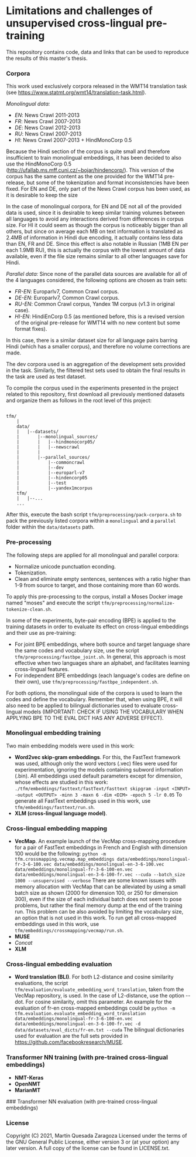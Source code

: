 # Limitations and challenges of unsupervised cross-lingual pre-training

This repository contains code, data and links that can be used to reproduce the results of this master's thesis.


### Corpora
This work used exclusively corpora released in the WMT14 translation task (see https://www.statmt.org/wmt14/translation-task.html).

*Monolingual data:* 
- *EN*: News Crawl 2011-2013
- *FR*: News Crawl 2007-2013
- *DE*: News Crawl 2012-2013
- *RU*: News Crawl 2007-2013
- *HI*: News Crawl 2007-2013 + HindMonoCorp 0.5

Because the Hindi section of the corpus is quite small and therefore insufficient to train monolingual embeddings, it has been decided to also use the HindMonoCorp 0.5 (http://ufallab.ms.mff.cuni.cz/~bojar/hindencorp/). 
This version of the corpus has the same content as the one provided for the WMT14 pre-release, but some of the tokenization and format inconsistencies have been fixed.
For EN and DE, only part of the News Crawl corpus has been used, as it is desirable to keep the size 

In the case of monolingual corpora, for EN and DE not all of the provided data is used, since it is desirable to keep similar training volumes between all languages to avoid any interactions derived from differences in corpus size.
For HI it could seem as though the corpus is noticeably bigger than all others, but since on average each MB on text information is translated as 2.4MB of information in Hindi due encoding, it actually contains less data than EN, FR and DE.
Since this effect is also notable in Russian (1MB EN per each 1.9MB RU), this is actually the corpus with the lowest amount of data available, even if the file size remains similar to all other languages save for Hindi.  
    
*Parallel data:* Since none of the parallel data sources are available for all of the 4 languages considered, the following options are chosen as train sets:
   - *FR-EN*: Europarlv7, Common Crawl corpus.
   - *DE-EN*: Europarlv7, Common Crawl corpus.
   - *RU-EN*: Common Crawl corpus, Yandex 1M corpus (v1.3 in original case).
   - *HI-EN*: HindiEnCorp 0.5 (as mentioned before, this is a revised version of the original pre-release for WMT14 with no new content but some format fixes).

In this case, there is a similar dataset size for all language pairs barring Hindi (which has a smaller corpus), and therefore no volume corrections are made.
   
The dev corpora used is an aggregation of the development sets provided in the task. Similarly, the filtered test sets used to obtain the final results in the task are used as test dataset.
   
To compile the corpus used in the experiments presented in the project related to this repository, first download all previously mentioned datasets and organize them as follows in the root level of this project:
```

tfm/
    |
    data/
    |   |--datasets/
    |       |--monolingual_sources/
    |       |   |--hindmonocorp05/
    |       |   |--newscrawl
    |       |
    |       |--parallel_sources/
    |           |--commoncrawl
    |           |--dev
    |           |--europarl-v7
    |           |--hindencorp05
    |           |--test
    |           |--yandex1mcorpus
    tfm/
    |   |--...
    ...      
```
After this, execute the bash script `tfm/preprocessing/pack-corpora.sh` to pack the previously listed corpora within a `monolingual` and a `parallel` folder within the `data/datasets` path.

### Pre-processing

The following steps are applied for all monolingual and parallel corpora:
   - Normalize unicode punctuation econding.
   - Tokenization.
   - Clean and eliminate empty sentences, sentences with a ratio higher than 1-9 from source to target, and those containing more than 60 words.

To apply this pre-processing to the corpus, install a Moses Docker image named "moses" and execute the script `tfm/preprocessing/normalize-tokenize-clean.sh`.

In some of the experiments, byte-pair encoding (BPE) is applied to the training datasets in order to evaluate its effect on cross-lingual embeddings and their use as pre-training:

   - For joint BPE embeddings, where both source and target language share the same codes and vocabulary size, use the script `tfm/preprocessing/fastbpe_joint.sh`.
    In general, this approach is most effective when two languages share an alphabet, and facilitates learning cross-lingual features.
   - For independent BPE embeddings (each language's codes are define on their own), use `tfm/preprocessing/fastbpe_independent.sh`.
   
For both options, the monolingual side of the corpora is used to learn the codes and define the vocabulary.
Remember that, when using BPE, it will also need to be applied to bilingual dictionaries used to evaluate cross-lingual models (IMPORTANT: CHECK IF USING THE VOCABULARY WHEN APPLYING BPE TO THE EVAL DICT HAS ANY ADVERSE EFFECT).

<!---
your comment goes here
and here
% No truecasing since it seems kind of inconsecuential for this application, given that it applies capital letters to the beginning of sentences 

HEY WHAT YOU HAVE DONE IS GOOD BUT CHECK THIS, LOOKS INTERESTING https://github.com/rsennrich/wmt16-scripts/blob/master/sample/preprocess.sh
-->

### Monolingual embedding training

Two main embedding models were used in this work:
   - **Word2vec skip-gram embeddings**. For this, the FastText framework was used, although only the word vectors (.vec) files were used for experimentation, ignoring the models containing subword information (.bin).
   All embeddings used default parameters except for dimension, whose effects are studied in this work: `./tfm/embeddings/fasttext/fastText/fasttext skipgram -input <INPUT> -output <OUTPUT> -minn 3 -maxn 6 -dim <DIM> -epoch 5 -lr 0.05`
   To generate all FastText embeddings used in this work, use `tfm/embeddings/fasttext/run.sh`.
   - **XLM (cross-lingual language model)**. 
   
### Cross-lingual embedding mapping

   - **VecMap**. An example launch of the VecMap cross-mapping procedure for a pair of FastText embeddings in French and English with dimension 100 would be the following:
   `python -m tfm.crossmapping.vecmap.map_embeddings data/embeddings/monolingual-fr-3-6-100.vec data/embeddings/monolingual-en-3-6-100.vec data/embeddings/monolingual-fr-3-6-100-en.vec data/embeddings/monolingual-en-3-6-100-fr.vec --cuda --batch_size 1000 --unsupervised --verbose`
    There are some known issues with memory allocation with VecMap that can be alleviated by using a small batch size as shown (2000 for dimension 100, or 250 for dimension 300), even if the size of each individual batch does not seem to pose problems, but rather the final memory dump at the end of the training run.
    This problem can be also avoided by limiting the vocabulary size, an option that is not used in this work.
    To run get all cross-mapped embeddings used in this work, use `tfm/embeddings/crossmapping/vecmap/run.sh`.
   - **MUSE**
   - *Concat*
   - **XLM**

### Cross-lingual embedding evaluation
   - **Word translation (BLI)**. For both L2-distance and cosine similarity evaluations, the script `tfm/evaluation/evaluate_embedding_word_translation`, taken from the VecMap repository, is used.
   In the case of L2-distance, use the option --dot. For cosine similarity, omit this parameter. 
   An example for the evaluation of fr-en cross-mapped embeddings could be `python -m tfm.evaluation.evaluate_embedding_word_translation data/embeddings/monolingual-fr-3-6-100-en.vec data/embeddings/monolingual-en-3-6-100-fr.vec -d data/datasets/eval_dicts/fr-en.txt --cuda`
   The bilingual dictionaries used for evaluation are the full sets provided in https://github.com/facebookresearch/MUSE.


### Transformer NN training (with pre-trained cross-lingual embeddings)

   - **NMT-Keras**
   - **OpenNMT**
   - **MarianMT**

### Transformer NN evaluation (with pre-trained cross-lingual embeddings)



### License
Copyright (C) 2021, Martín Quesada Zaragoza
Licensed under the terms of the GNU General Public License, either version 3 or (at your option) any later version. A full copy of the license can be found in LICENSE.txt.